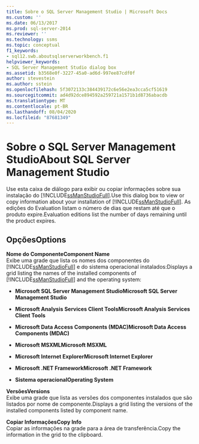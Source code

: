 ```yaml
---
title: Sobre o SQL Server Management Studio | Microsoft Docs
ms.custom: ''
ms.date: 06/13/2017
ms.prod: sql-server-2014
ms.reviewer: ''
ms.technology: ssms
ms.topic: conceptual
f1_keywords:
- sql12.swb.aboutsqlserverworkbench.f1
helpviewer_keywords:
- SQL Server Management Studio dialog box
ms.assetid: b3568e0f-3227-45a0-ad6d-997ee87cdf0f
author: stevestein
ms.author: sstein
ms.openlocfilehash: 5f3072133c384439172c6e56e2ea3cca5cf51619
ms.sourcegitcommit: ad4d92dce894592a259721a1571b1d8736abacdb
ms.translationtype: MT
ms.contentlocale: pt-BR
ms.lasthandoff: 08/04/2020
ms.locfileid: "87681349"
---
```

# <a name="about-sql-server-management-studio"></a><span data-ttu-id="975d5-102">Sobre o SQL Server Management Studio</span><span class="sxs-lookup"><span data-stu-id="975d5-102">About SQL Server Management Studio</span></span>
  <span data-ttu-id="975d5-103">Use esta caixa de diálogo para exibir ou copiar informações sobre sua instalação do [!INCLUDE[ssManStudioFull](../../includes/ssmanstudiofull-md.md)].</span><span class="sxs-lookup"><span data-stu-id="975d5-103">Use this dialog box to view or copy information about your installation of [!INCLUDE[ssManStudioFull](../../includes/ssmanstudiofull-md.md)].</span></span> <span data-ttu-id="975d5-104">As edições do Evaluation listam o número de dias que restam até que o produto expire.</span><span class="sxs-lookup"><span data-stu-id="975d5-104">Evaluation editions list the number of days remaining until the product expires.</span></span>  
  
## <a name="options"></a><span data-ttu-id="975d5-105">Opções</span><span class="sxs-lookup"><span data-stu-id="975d5-105">Options</span></span>  
 <span data-ttu-id="975d5-106">**Nome do Componente**</span><span class="sxs-lookup"><span data-stu-id="975d5-106">**Component Name**</span></span>  
 <span data-ttu-id="975d5-107">Exibe uma grade que lista os nomes dos componentes do [!INCLUDE[ssManStudioFull](../../includes/ssmanstudiofull-md.md)] e do sistema operacional instalados:</span><span class="sxs-lookup"><span data-stu-id="975d5-107">Displays a grid listing the names of the installed components of [!INCLUDE[ssManStudioFull](../../includes/ssmanstudiofull-md.md)] and the operating system:</span></span>  
  
-   <span data-ttu-id="975d5-108">**Microsoft SQL Server Management Studio**</span><span class="sxs-lookup"><span data-stu-id="975d5-108">**Microsoft SQL Server Management Studio**</span></span>  
  
-   <span data-ttu-id="975d5-109">**Microsoft Analysis Services Client Tools**</span><span class="sxs-lookup"><span data-stu-id="975d5-109">**Microsoft Analysis Services Client Tools**</span></span>  
  
-   <span data-ttu-id="975d5-110">**Microsoft Data Access Components (MDAC)**</span><span class="sxs-lookup"><span data-stu-id="975d5-110">**Microsoft Data Access Components (MDAC)**</span></span>  
  
-   <span data-ttu-id="975d5-111">**Microsoft MSXML**</span><span class="sxs-lookup"><span data-stu-id="975d5-111">**Microsoft MSXML**</span></span>  
  
-   <span data-ttu-id="975d5-112">**Microsoft Internet Explorer**</span><span class="sxs-lookup"><span data-stu-id="975d5-112">**Microsoft Internet Explorer**</span></span>  
  
-   <span data-ttu-id="975d5-113">**Microsoft .NET Framework**</span><span class="sxs-lookup"><span data-stu-id="975d5-113">**Microsoft .NET Framework**</span></span>  
  
-   <span data-ttu-id="975d5-114">**Sistema operacional**</span><span class="sxs-lookup"><span data-stu-id="975d5-114">**Operating System**</span></span>  
  
 <span data-ttu-id="975d5-115">**Versões**</span><span class="sxs-lookup"><span data-stu-id="975d5-115">**Versions**</span></span>  
 <span data-ttu-id="975d5-116">Exibe uma grade que lista as versões dos componentes instalados que são listados por nome de componente.</span><span class="sxs-lookup"><span data-stu-id="975d5-116">Displays a grid listing the versions of the installed components listed by component name.</span></span>  
  
 <span data-ttu-id="975d5-117">**Copiar Informações**</span><span class="sxs-lookup"><span data-stu-id="975d5-117">**Copy Info**</span></span>  
 <span data-ttu-id="975d5-118">Copiar as informações na grade para a área de transferência.</span><span class="sxs-lookup"><span data-stu-id="975d5-118">Copy the information in the grid to the clipboard.</span></span>  
  
  
